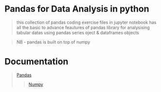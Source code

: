 # Pandas for Data Analysis in python
> this collection of pandas coding exercise files in jupyter notebook has all the basic to advance feautures of pandas library for analysising tabular datas using pandas series oject & dataframes objects

> NB - pandas is built on top of numpy

# Documentation

> [Pandas](https://pandas.pydata.org/)
> >[Numpy](https://numpy.org/)
